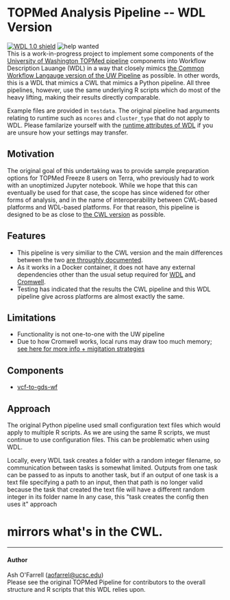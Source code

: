 # TOPMed Analysis Pipeline -- WDL Version

[![WDL 1.0 shield](https://img.shields.io/badge/WDL-1.0-lightgrey.svg)](https://github.com/openwdl/wdl/blob/main/versions/1.0/SPEC.md) ![help wanted](https://img.shields.io/badge/help-wanted-red)  
This is a work-in-progress project to implement some components of the [University of Washington TOPMed pipeline](https://github.com/UW-GAC/analysis_pipeline) components into Workflow Description Lauange (WDL) in a way that closely mimics [the Common Workflow Langauge version of the UW Pipeline](https://github.com/UW-GAC/analysis_pipeline_cwl) as possible. In other words, this is a WDL that mimics a CWL that mimics a Python pipeline. All three pipelines, however, use the same underlying R scripts which do most of the heavy lifting, making their results directly comparable.

Example files are provided in `testdata`. The original pipeline had arguments relating to runtime such as `ncores` and `cluster_type` that do not apply to WDL. Please familarize yourself with the [runtime attributes of WDL](https://cromwell.readthedocs.io/en/stable/RuntimeAttributes/) if you are unsure how your settings may transfer.

## Motivation
The original goal of this undertaking was to provide sample preparation options for TOPMed Freeze 8 users on Terra, who previously had to work with an unoptimized Jupyter notebook. While we hope that this can eventually be used for that case, the scope has since widened for other forms of analysis, and in the name of interoperability between CWL-based platforms and WDL-based platforms. For that reason, this pipeline is designed to be as close to [the CWL version](https://github.com/UW-GAC/analysis_pipeline_cwl) as possible.

## Features
* This pipeline is very similiar to the CWL version and the main differences between the two [are throughly documented](https://github.com/aofarrel/analysis_pipeline_WDL/blob/master/cwl-vs-wdl.md).
* As it works in a Docker container, it does not have any external dependencies other than the usual setup required for [WDL](https://software.broadinstitute.org/wdl/documentation/quickstart) and [Cromwell](http://cromwell.readthedocs.io/en/develop/).
* Testing has indicated that the results the CWL pipeline and this WDL pipeline give across platforms are almost exactly the same.

## Limitations
* Functionality is not one-to-one with the UW pipeline
* Due to how Cromwell works, local runs may draw too much memory; [see here for more info + migitation strategies](https://github.com/aofarrel/analysis_pipeline_WDL/issues/15)

## Components
* [vcf-to-gds-wf](https://github.com/aofarrel/analysis_pipeline_WDL/blob/master/README_vcf-to-gds-wf.md)

## Approach
The original Python pipeline used small configuration text files which would apply to multiple R scripts. As we are using the same R scripts, we must continue to use configuration files. This can be problematic when using WDL.  

Locally, every WDL task creates a folder with a random integer filename, so communication between tasks is somewhat limited. Outputs from one task can be passed to as inputs to another task, but if an output of one task is a text file specifying a path to an input, then that path is no longer valid because the task that created the text file will have a different random integer in its folder name  In any case, this "task creates the config then uses it" approach
# mirrors what's in the CWL.

------

#### Author
Ash O'Farrell (aofarrel@ucsc.edu)  
Please see the original TOPMed Pipeline for contributors to the overall structure and R scripts that this WDL relies upon.
